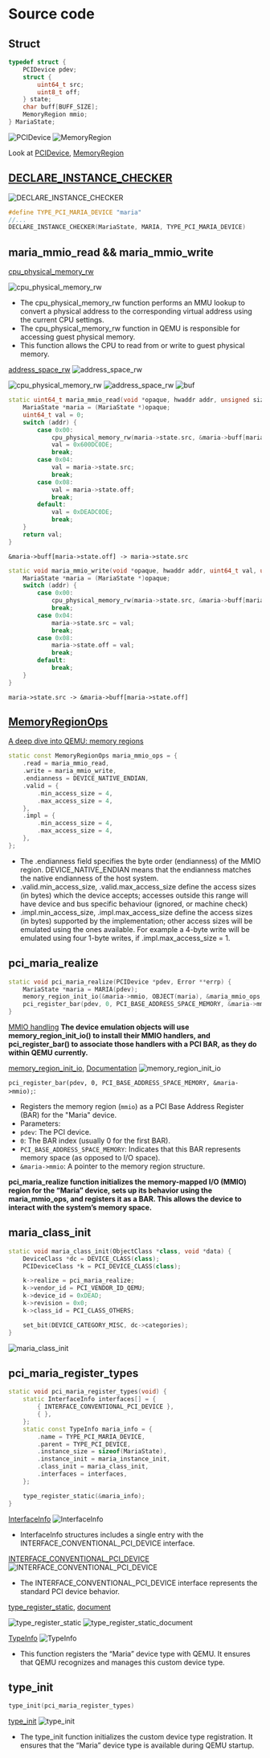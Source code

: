# Source code

## Struct
```cpp
typedef struct {
    PCIDevice pdev;
    struct {
		uint64_t src;
        uint8_t off;
	} state;
    char buff[BUFF_SIZE];
    MemoryRegion mmio;
} MariaState;
```


![PCIDevice](images/MariaState/PCI_device.png)
![MemoryRegion](images/MariaState/Memory_region.png)

Look at [PCIDevice](https://elixir.bootlin.com/qemu/v6.2.0/source/include/hw/pci/pci.h#L268), [MemoryRegion](https://elixir.bootlin.com/qemu/v6.2.0/source/include/exec/memory.h#L720)


## [DECLARE_INSTANCE_CHECKER](https://elixir.bootlin.com/qemu/v6.2.0/source/include/qom/object.h#L164)

![DECLARE_INSTANCE_CHECKER](images/DECLARE_INSTANCE_CHECKER/DECLARE_INSTANCE_CHECKER.png)

```cpp
#define TYPE_PCI_MARIA_DEVICE "maria"
//...
DECLARE_INSTANCE_CHECKER(MariaState, MARIA, TYPE_PCI_MARIA_DEVICE)
```

## maria_mmio_read && maria_mmio_write

[cpu_physical_memory_rw](https://elixir.bootlin.com/qemu/v6.2.0/source/softmmu/physmem.c#L2930)

![cpu_physical_memory_rw](images/maria_mmio_func/cpu_physical_memory_rw.png)

- The cpu_physical_memory_rw function performs an MMU lookup to convert a physical address to the corresponding virtual address using the current CPU settings.
- The cpu_physical_memory_rw function in QEMU is responsible for accessing guest physical memory.
- This function allows the CPU to read from or write to guest physical memory.

[address_space_rw](https://elixir.bootlin.com/qemu/v6.2.0/source/include/exec/memory.h#L2498)
![address_space_rw](images/maria_mmio_func/address_space_rw.png)

![cpu_physical_memory_rw](images/cpu_physical_memory_rw/cpu_physical_memory_rw.png)
![address_space_rw](images/cpu_physical_memory_rw/address_space_rw.png)
![buf](images/cpu_physical_memory_rw/buf.png)
```cpp
static uint64_t maria_mmio_read(void *opaque, hwaddr addr, unsigned size) {
    MariaState *maria = (MariaState *)opaque;
    uint64_t val = 0;
    switch (addr) {
        case 0x00:
            cpu_physical_memory_rw(maria->state.src, &maria->buff[maria->state.off], BUFF_SIZE, 1);
            val = 0x600DC0DE;
            break;
        case 0x04:
            val = maria->state.src;
            break;
        case 0x08:
            val = maria->state.off;
            break;
        default:
            val = 0xDEADC0DE;
            break;
    }
    return val;
}
```

    &maria->buff[maria->state.off] -> maria->state.src

```cpp
static void maria_mmio_write(void *opaque, hwaddr addr, uint64_t val, unsigned size) {
    MariaState *maria = (MariaState *)opaque;
    switch (addr) {
        case 0x00:
            cpu_physical_memory_rw(maria->state.src, &maria->buff[maria->state.off], BUFF_SIZE, 0);
            break;
        case 0x04:
            maria->state.src = val;
            break;
        case 0x08:
            maria->state.off = val;
            break;
        default:
            break;
    }
}
```
    maria->state.src -> &maria->buff[maria->state.off] 


## [MemoryRegionOps](https://www.qemu.org/docs/master/devel/memory.html#mmio-operations)

[A deep dive into QEMU: memory regions](https://airbus-seclab.github.io/qemu_blog/regions.html)
```cpp
static const MemoryRegionOps maria_mmio_ops = {
    .read = maria_mmio_read,
    .write = maria_mmio_write,
    .endianness = DEVICE_NATIVE_ENDIAN,
    .valid = {
        .min_access_size = 4,
        .max_access_size = 4,
    },
    .impl = {
        .min_access_size = 4,
        .max_access_size = 4,
    },
};
```
- The .endianness field specifies the byte order (endianness) of the MMIO region. DEVICE_NATIVE_ENDIAN means that the endianness matches the native endianness of the host system.
- .valid.min_access_size, .valid.max_access_size define the access sizes (in bytes) which the device accepts; accesses outside this range will have device and bus specific behaviour (ignored, or machine check)
- .impl.min_access_size, .impl.max_access_size define the access sizes (in bytes) supported by the implementation; other access sizes will be emulated using the ones available. For example a 4-byte write will be emulated using four 1-byte writes, if .impl.max_access_size = 1.



## pci_maria_realize
```cpp
static void pci_maria_realize(PCIDevice *pdev, Error **errp) {
    MariaState *maria = MARIA(pdev);
    memory_region_init_io(&maria->mmio, OBJECT(maria), &maria_mmio_ops, maria, "maria-mmio", MARIA_MMIO_SIZE);
    pci_register_bar(pdev, 0, PCI_BASE_ADDRESS_SPACE_MEMORY, &maria->mmio);
}
```

[MMIO handling](https://www.qemu.org/docs/master/devel/multi-process.html#mmio-handling)
**The device emulation objects will use memory_region_init_io() to install their MMIO handlers, and pci_register_bar() to associate those handlers with a PCI BAR, as they do within QEMU currently.**


[memory_region_init_io](https://elixir.bootlin.com/qemu/v6.2.0/source/softmmu/memory.c#L1519), [Documentation](https://elixir.bootlin.com/qemu/v6.2.0/source/include/exec/memory.h#L1176)
![memory_region_init_io](images/pci_maria_realize/memory_region_init_io.png)

`pci_register_bar(pdev, 0, PCI_BASE_ADDRESS_SPACE_MEMORY, &maria->mmio);`:
- Registers the memory region (`mmio`) as a PCI Base Address Register (BAR) for the "Maria" device.
- Parameters:
- `pdev`: The PCI device.
- `0`: The BAR index (usually 0 for the first BAR).
- `PCI_BASE_ADDRESS_SPACE_MEMORY`: Indicates that this BAR represents memory space (as opposed to I/O space).
- `&maria->mmio`: A pointer to the memory region structure.

**pci_maria_realize function initializes the memory-mapped I/O (MMIO) region for the “Maria” device, sets up its behavior using the maria_mmio_ops, and registers it as a BAR. This allows the device to interact with the system’s memory space.**

## maria_class_init

```cpp
static void maria_class_init(ObjectClass *class, void *data) {
    DeviceClass *dc = DEVICE_CLASS(class);
    PCIDeviceClass *k = PCI_DEVICE_CLASS(class);

    k->realize = pci_maria_realize;
    k->vendor_id = PCI_VENDOR_ID_QEMU;
    k->device_id = 0xDEAD;
    k->revision = 0x0;
    k->class_id = PCI_CLASS_OTHERS;

    set_bit(DEVICE_CATEGORY_MISC, dc->categories);
}
```
![maria_class_init](images/maria_class_init/DEVICE_CLASS.png)

## pci_maria_register_types
```cpp
static void pci_maria_register_types(void) {
    static InterfaceInfo interfaces[] = {
        { INTERFACE_CONVENTIONAL_PCI_DEVICE },
        { },
    };
    static const TypeInfo maria_info = {
        .name = TYPE_PCI_MARIA_DEVICE,
        .parent = TYPE_PCI_DEVICE,
        .instance_size = sizeof(MariaState),
        .instance_init = maria_instance_init,
        .class_init = maria_class_init,
        .interfaces = interfaces,
    };

    type_register_static(&maria_info);
}
```

[InterfaceInfo](https://elixir.bootlin.com/qemu/v6.2.0/source/include/qom/object.h#L504)
![InterfaceInfo](images/pci_maria_register_types/InterfaceInfo.png)
- InterfaceInfo structures includes a single entry with the INTERFACE_CONVENTIONAL_PCI_DEVICE interface.

[INTERFACE_CONVENTIONAL_PCI_DEVICE](https://elixir.bootlin.com/qemu/v6.2.0/source/include/hw/pci/pci.h#L209)
![INTERFACE_CONVENTIONAL_PCI_DEVICE](images/pci_maria_register_types/INTERFACE_CONVENTIONAL_PCI_DEVICE.png)
- The INTERFACE_CONVENTIONAL_PCI_DEVICE interface represents the standard PCI device behavior.

[type_register_static](https://elixir.bootlin.com/qemu/v6.2.0/source/qom/object.c#L154), [document](https://elixir.bootlin.com/qemu/v6.2.0/source/include/qom/object.h#L818)

![type_register_static](images/pci_maria_register_types/type_register_static.png)
![type_register_static_document](images/pci_maria_register_types/type_register_static_document.png)


[TypeInfo](https://elixir.bootlin.com/qemu/v6.2.0/source/include/qom/object.h#L413)
![TypeInfo](images/pci_maria_register_types/TypeInfo.png)
- This function registers the “Maria” device type with QEMU. It ensures that QEMU recognizes and manages this custom device type.

## type_init
```cpp
type_init(pci_maria_register_types)
```

[type_init](https://elixir.bootlin.com/qemu/v6.2.0/source/include/qemu/module.h#L56)
![type_init](images/type_init/type_init.png)
- The type_init function initializes the custom device type registration. It ensures that the “Maria” device type is available during QEMU startup.
